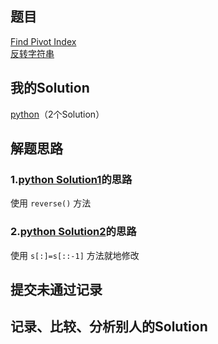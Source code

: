 ## 题目

[Find Pivot Index](https://leetcode.com/problems/reverse-string/) <br/> [反转字符串](https://leetcode-cn.com/problems/reverse-string/)

## 我的Solution

[python](../344/344_reverse_string.py)（2个Solution）

## 解题思路

### 1.[python Solution1](../344/344_reverse_string.py)的思路

使用 `reverse()` 方法

### 2.[python Solution2](../344/344_reverse_string.py)的思路

使用 `s[:]=s[::-1]` 方法就地修改

## 提交未通过记录

## 记录、比较、分析别人的Solution
